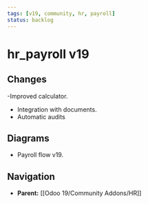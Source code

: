 ```yaml
---
tags: [v19, community, hr, payroll]
status: backlog
---
```

# hr_payroll v19

## Changes
-Improved calculator.
- Integration with documents.
- Automatic audits

## Diagrams
- Payroll flow v19.






## Navigation
- **Parent:** [[Odoo 19/Community Addons/HR]]
